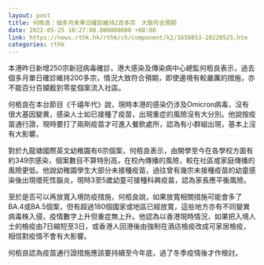 ```yaml
---
layout: post
title: 何栢良：個多月來單日確診維持2百多宗　大致符合預期
date: 2022-05-25 10:27:08.000000000 +08:00
link: https://news.rthk.hk/rthk/ch/component/k2/1650053-20220525.htm
categories: rthk
---
```


本港昨日新增250宗新冠病毒確診，港大感染及傳染病中心總監何栢良表示，過去個多月單日確診維持200多宗，情況大致符合預期，即使邊境有較嚴厲的措施，亦不能百分百攔截到零星個案流入社區。

何栢良在本台節目《千禧年代》說，現時本港的感染仍涉及Omicron病毒，沒有很大基因變異，感染人士如已接種了疫苗，出現重症的風險沒有大分別。他說按疫苗通行證，現時要打了兩劑疫苗才可進入餐飲處所，認為有小群組出現，基本上沒有大影響。

對於九龍塘國際英文幼稚園有6宗個案，何栢良表示，由開學至今在各學校方面有約349宗感染，個案數目不算特別高，在校內傳播的風險，較在社區或家庭傳播的風險更低。他說幼稚園學生大部分未接種疫苗，過往曾有幾宗未接種疫苗的幼童感染後出現壞死性腦炎，現時3至5歲幼童可接種科興疫苗，認為家長應平衡風險。

至於是否可以再放寬入境防疫措施，何栢良說，如果放寬相關措施可能會多了BA.4或BA.5個案，但有超過180個國家或地區已經放寬，這些地方亦有不同變異病毒株入侵，疫情數字上升但重症無上升。他認為以香港現時情況，如果把入境人士的檢疫由7日縮短至3日，或香港人回港後由強制在酒店檢疫改成可家居檢疫，相信對疫情不會有大影響。

何栢良認為疫苗通行證措施應該要持續至今年底，過了冬季疫情後才作檢討。
